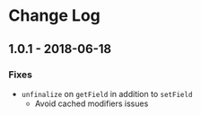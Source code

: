 # Change Log

## 1.0.1 - 2018-06-18
### Fixes
* `unfinalize` on `getField` in addition to `setField`
	* Avoid cached modifiers issues
